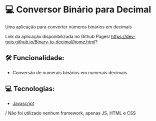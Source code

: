 # 💻 Conversor Binário para Decimal

Uma aplicação para converter números binários em decimais

Link da aplicação disponibilizada no Github Pages! https://dev-gois.github.io/Binary-to-decimal/home.html?
## 🛠 Funcionalidade:

- Conversão de numerais binários em numerais decimais

## 💻 Tecnologias:

- [Javascript](https://developer.mozilla.org/pt-BR/docs/Web/JavaScript)

/ Não foi utilizado nenhum framework, apenas JS, HTML e CSS

